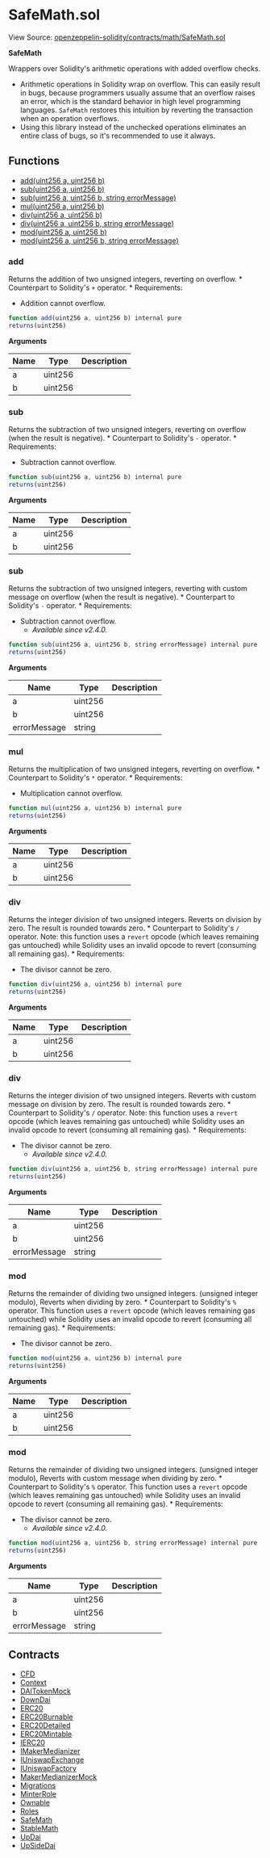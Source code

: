 # SafeMath.sol

View Source: [openzeppelin-solidity/contracts/math/SafeMath.sol](../openzeppelin-solidity/contracts/math/SafeMath.sol)

**SafeMath**

Wrappers over Solidity's arithmetic operations with added overflow
checks.
 * Arithmetic operations in Solidity wrap on overflow. This can easily result
in bugs, because programmers usually assume that an overflow raises an
error, which is the standard behavior in high level programming languages.
`SafeMath` restores this intuition by reverting the transaction when an
operation overflows.
 * Using this library instead of the unchecked operations eliminates an entire
class of bugs, so it's recommended to use it always.

## Functions

- [add(uint256 a, uint256 b)](#add)
- [sub(uint256 a, uint256 b)](#sub)
- [sub(uint256 a, uint256 b, string errorMessage)](#sub)
- [mul(uint256 a, uint256 b)](#mul)
- [div(uint256 a, uint256 b)](#div)
- [div(uint256 a, uint256 b, string errorMessage)](#div)
- [mod(uint256 a, uint256 b)](#mod)
- [mod(uint256 a, uint256 b, string errorMessage)](#mod)

### add

Returns the addition of two unsigned integers, reverting on
overflow.
     * Counterpart to Solidity's `+` operator.
     * Requirements:
- Addition cannot overflow.

```js
function add(uint256 a, uint256 b) internal pure
returns(uint256)
```

**Arguments**

| Name        | Type           | Description  |
| ------------- |------------- | -----|
| a | uint256 |  | 
| b | uint256 |  | 

### sub

Returns the subtraction of two unsigned integers, reverting on
overflow (when the result is negative).
     * Counterpart to Solidity's `-` operator.
     * Requirements:
- Subtraction cannot overflow.

```js
function sub(uint256 a, uint256 b) internal pure
returns(uint256)
```

**Arguments**

| Name        | Type           | Description  |
| ------------- |------------- | -----|
| a | uint256 |  | 
| b | uint256 |  | 

### sub

Returns the subtraction of two unsigned integers, reverting with custom message on
overflow (when the result is negative).
     * Counterpart to Solidity's `-` operator.
     * Requirements:
- Subtraction cannot overflow.
     * _Available since v2.4.0._

```js
function sub(uint256 a, uint256 b, string errorMessage) internal pure
returns(uint256)
```

**Arguments**

| Name        | Type           | Description  |
| ------------- |------------- | -----|
| a | uint256 |  | 
| b | uint256 |  | 
| errorMessage | string |  | 

### mul

Returns the multiplication of two unsigned integers, reverting on
overflow.
     * Counterpart to Solidity's `*` operator.
     * Requirements:
- Multiplication cannot overflow.

```js
function mul(uint256 a, uint256 b) internal pure
returns(uint256)
```

**Arguments**

| Name        | Type           | Description  |
| ------------- |------------- | -----|
| a | uint256 |  | 
| b | uint256 |  | 

### div

Returns the integer division of two unsigned integers. Reverts on
division by zero. The result is rounded towards zero.
     * Counterpart to Solidity's `/` operator. Note: this function uses a
`revert` opcode (which leaves remaining gas untouched) while Solidity
uses an invalid opcode to revert (consuming all remaining gas).
     * Requirements:
- The divisor cannot be zero.

```js
function div(uint256 a, uint256 b) internal pure
returns(uint256)
```

**Arguments**

| Name        | Type           | Description  |
| ------------- |------------- | -----|
| a | uint256 |  | 
| b | uint256 |  | 

### div

Returns the integer division of two unsigned integers. Reverts with custom message on
division by zero. The result is rounded towards zero.
     * Counterpart to Solidity's `/` operator. Note: this function uses a
`revert` opcode (which leaves remaining gas untouched) while Solidity
uses an invalid opcode to revert (consuming all remaining gas).
     * Requirements:
- The divisor cannot be zero.
     * _Available since v2.4.0._

```js
function div(uint256 a, uint256 b, string errorMessage) internal pure
returns(uint256)
```

**Arguments**

| Name        | Type           | Description  |
| ------------- |------------- | -----|
| a | uint256 |  | 
| b | uint256 |  | 
| errorMessage | string |  | 

### mod

Returns the remainder of dividing two unsigned integers. (unsigned integer modulo),
Reverts when dividing by zero.
     * Counterpart to Solidity's `%` operator. This function uses a `revert`
opcode (which leaves remaining gas untouched) while Solidity uses an
invalid opcode to revert (consuming all remaining gas).
     * Requirements:
- The divisor cannot be zero.

```js
function mod(uint256 a, uint256 b) internal pure
returns(uint256)
```

**Arguments**

| Name        | Type           | Description  |
| ------------- |------------- | -----|
| a | uint256 |  | 
| b | uint256 |  | 

### mod

Returns the remainder of dividing two unsigned integers. (unsigned integer modulo),
Reverts with custom message when dividing by zero.
     * Counterpart to Solidity's `%` operator. This function uses a `revert`
opcode (which leaves remaining gas untouched) while Solidity uses an
invalid opcode to revert (consuming all remaining gas).
     * Requirements:
- The divisor cannot be zero.
     * _Available since v2.4.0._

```js
function mod(uint256 a, uint256 b, string errorMessage) internal pure
returns(uint256)
```

**Arguments**

| Name        | Type           | Description  |
| ------------- |------------- | -----|
| a | uint256 |  | 
| b | uint256 |  | 
| errorMessage | string |  | 

## Contracts

* [CFD](CFD.md)
* [Context](Context.md)
* [DAITokenMock](DAITokenMock.md)
* [DownDai](DownDai.md)
* [ERC20](ERC20.md)
* [ERC20Burnable](ERC20Burnable.md)
* [ERC20Detailed](ERC20Detailed.md)
* [ERC20Mintable](ERC20Mintable.md)
* [IERC20](IERC20.md)
* [IMakerMedianizer](IMakerMedianizer.md)
* [IUniswapExchange](IUniswapExchange.md)
* [IUniswapFactory](IUniswapFactory.md)
* [MakerMedianizerMock](MakerMedianizerMock.md)
* [Migrations](Migrations.md)
* [MinterRole](MinterRole.md)
* [Ownable](Ownable.md)
* [Roles](Roles.md)
* [SafeMath](SafeMath.md)
* [StableMath](StableMath.md)
* [UpDai](UpDai.md)
* [UpSideDai](UpSideDai.md)
